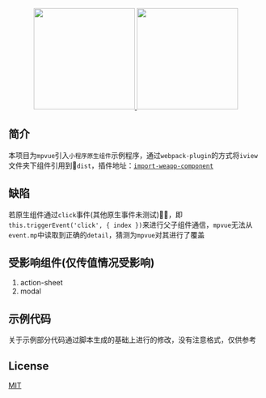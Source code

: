 <p align="center">
    <a href="http://mpvue.com/">
        <img width="200" src="http://mpvue.com/assets/logo.png">
    </a>
    <a href="https://weapp.iviewui.com">
        <img width="200" src="https://file.iviewui.com/weapp-logo.svg">
    </a>
</p>

## 简介
本项目为`mpvue`引入`小程序原生组件`示例程序，通过`webpack-plugin`的方式将`iview`文件夹下组件引用到`dist`，插件地址：[`import-weapp-component`](https://github.com/JJJYY/import-weapp-component)

## 缺陷
若原生组件通过`click`事件(其他原生事件未测试)，即`this.triggerEvent('click', { index })`来进行父子组件通信，`mpvue`无法从`event.mp`中读取到正确的`detail`，猜测为`mpvue`对其进行了覆盖

## 受影响组件(仅传值情况受影响)
1. action-sheet
2. modal

## 示例代码
关于示例部分代码通过脚本生成的基础上进行的修改，没有注意格式，仅供参考

## License
[MIT](http://opensource.org/licenses/MIT)
